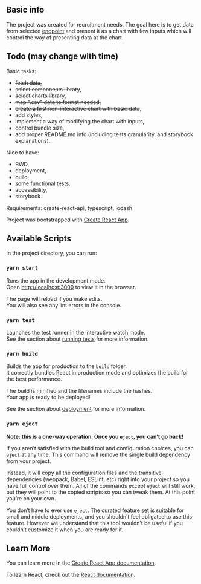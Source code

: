## Basic info  

The project was created for recruitment needs. The goal here is to get data from selected [endpoint](http://adverity-challenge.s3-website-eu-west-1.amazonaws.com/DAMKBAoDBwoDBAkOBAYFCw.csv) and present it as a chart with few inputs which will control the way of presenting data at the chart.

## Todo (may change with time)

Basic tasks:
- ~~fetch data,~~ 
- ~~select components library~~, 
- ~~select charts library~~, 
- ~~map ".csv" data to format needed,~~
- ~~create a first non-interactive chart with basic data~~, 
- add styles,
- implement a way of modifying the chart with inputs,
- control bundle size,
- add proper README.md info (including tests granularity, and storybook explanations).

Nice to have: 
- RWD, 
- deployment,
- build, 
- some functional tests, 
- accessibility, 
- storybook

Requirements: create-react-api, typescript, lodash

Project was bootstrapped with [Create React App](https://github.com/facebook/create-react-app).

## Available Scripts

In the project directory, you can run:

### `yarn start`

Runs the app in the development mode.<br />
Open [http://localhost:3000](http://localhost:3000) to view it in the browser.

The page will reload if you make edits.<br />
You will also see any lint errors in the console.

### `yarn test`

Launches the test runner in the interactive watch mode.<br />
See the section about [running tests](https://facebook.github.io/create-react-app/docs/running-tests) for more information.

### `yarn build`

Builds the app for production to the `build` folder.<br />
It correctly bundles React in production mode and optimizes the build for the best performance.

The build is minified and the filenames include the hashes.<br />
Your app is ready to be deployed!

See the section about [deployment](https://facebook.github.io/create-react-app/docs/deployment) for more information.

### `yarn eject`

**Note: this is a one-way operation. Once you `eject`, you can’t go back!**

If you aren’t satisfied with the build tool and configuration choices, you can `eject` at any time. This command will remove the single build dependency from your project.

Instead, it will copy all the configuration files and the transitive dependencies (webpack, Babel, ESLint, etc) right into your project so you have full control over them. All of the commands except `eject` will still work, but they will point to the copied scripts so you can tweak them. At this point you’re on your own.

You don’t have to ever use `eject`. The curated feature set is suitable for small and middle deployments, and you shouldn’t feel obligated to use this feature. However we understand that this tool wouldn’t be useful if you couldn’t customize it when you are ready for it.

## Learn More

You can learn more in the [Create React App documentation](https://facebook.github.io/create-react-app/docs/getting-started).

To learn React, check out the [React documentation](https://reactjs.org/).
